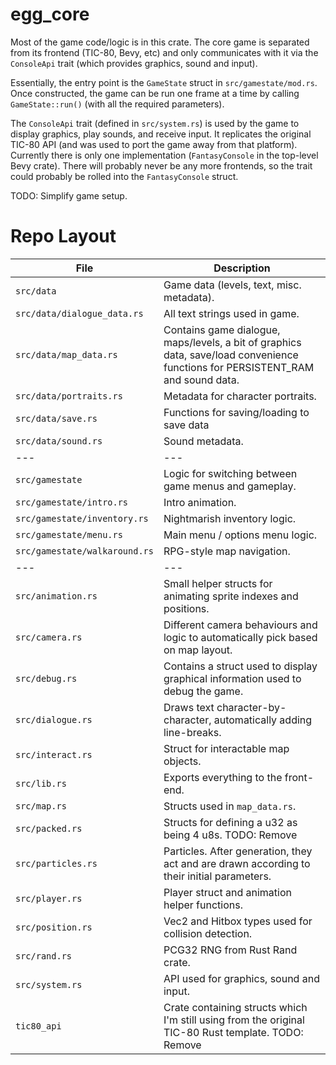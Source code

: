 # egg_core
Most of the game code/logic is in this crate. The core game is separated from its frontend (TIC-80, Bevy, etc) and only communicates with it via the `ConsoleApi` trait (which provides graphics, sound and input).

Essentially, the entry point is the `GameState` struct in `src/gamestate/mod.rs`. Once constructed, the game can be run one frame at a time by calling `GameState::run()` (with all the required parameters).

The `ConsoleApi` trait (defined in `src/system.rs`) is used by the game to display graphics, play sounds, and receive input. It replicates the original TIC-80 API (and was used to port the game away from that platform). Currently there is only one implementation (`FantasyConsole` in the top-level Bevy crate). There will probably never be any more frontends, so the trait could probably be rolled into the `FantasyConsole` struct.

TODO: Simplify game setup.

# Repo Layout

|File|Description|
|---|---|
|`src/data`|Game data (levels, text, misc. metadata).|
|`src/data/dialogue_data.rs`|All text strings used in game.|
|`src/data/map_data.rs`|Contains game dialogue, maps/levels, a bit of graphics data, save/load convenience functions for PERSISTENT_RAM and sound data.|
|`src/data/portraits.rs`|Metadata for character portraits.|
|`src/data/save.rs`|Functions for saving/loading to save data|
|`src/data/sound.rs`|Sound metadata.|
|---|---|
|`src/gamestate`|Logic for switching between game menus and gameplay.|
|`src/gamestate/intro.rs`|Intro animation.|
|`src/gamestate/inventory.rs`|Nightmarish inventory logic.|
|`src/gamestate/menu.rs`|Main menu / options menu logic.|
|`src/gamestate/walkaround.rs`|RPG-style map navigation.|
|---|---|
|`src/animation.rs`|Small helper structs for animating sprite indexes and positions.|
|`src/camera.rs`|Different camera behaviours and logic to automatically pick based on map layout.|
|`src/debug.rs`|Contains a struct used to display graphical information used to debug the game.|
|`src/dialogue.rs`|Draws text character-by-character, automatically adding line-breaks.|
|`src/interact.rs`|Struct for interactable map objects.|
|`src/lib.rs`|Exports everything to the front-end.|
|`src/map.rs`|Structs used in `map_data.rs`.|
|`src/packed.rs`|Structs for defining a u32 as being 4 u8s. TODO: Remove|
|`src/particles.rs`|Particles. After generation, they act and are drawn according to their initial parameters.|
|`src/player.rs`|Player struct and animation helper functions.|
|`src/position.rs`|Vec2 and Hitbox types used for collision detection.|
|`src/rand.rs`|PCG32 RNG from Rust Rand crate.|
|`src/system.rs`|API used for graphics, sound and input.|
|`tic80_api`|Crate containing structs which I'm still using from the original TIC-80 Rust template. TODO: Remove|
